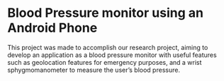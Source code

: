 # Blood Pressure monitor using an Android Phone
This project was made to accomplish our research project, aiming to develop an application as a blood pressure monitor with useful features such as geolocation features for emergency purposes, and a wrist sphygmomanometer to measure the user’s blood pressure.
